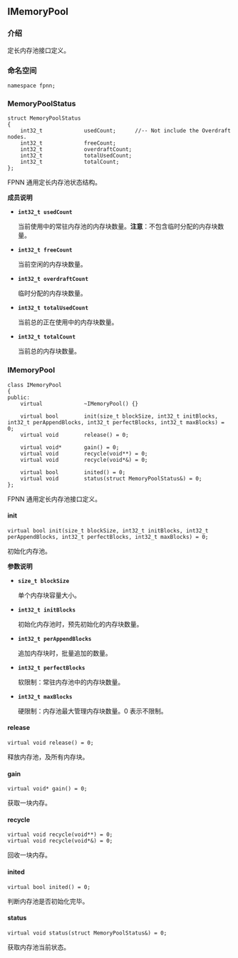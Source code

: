 ## IMemoryPool

### 介绍

定长内存池接口定义。

### 命名空间

	namespace fpnn;

### MemoryPoolStatus

	struct MemoryPoolStatus
	{
		int32_t				usedCount;		//-- Not include the Overdraft nodes.
		int32_t				freeCount;
		int32_t				overdraftCount;
		int32_t				totalUsedCount;
		int32_t				totalCount;
	};

FPNN 通用定长内存池状态结构。

**成员说明**

* **`int32_t usedCount`**

	当前使用中的常驻内存池的内存块数量。**注意**：不包含临时分配的内存块数量。

* **`int32_t freeCount`**

	当前空闲的内存块数量。

* **`int32_t overdraftCount`**

	临时分配的内存块数量。

* **`int32_t totalUsedCount`**

	当前总的正在使用中的内存块数量。

* **`int32_t totalCount`**

	当前总的内存块数量。


### IMemoryPool

	class IMemoryPool
	{
	public:
		virtual				~IMemoryPool() {}

		virtual bool		init(size_t blockSize, int32_t initBlocks, int32_t perAppendBlocks, int32_t perfectBlocks, int32_t maxBlocks) = 0;
		virtual void		release() = 0;

		virtual void*		gain() = 0;
		virtual void		recycle(void**) = 0;
		virtual void		recycle(void*&) = 0;

		virtual bool		inited() = 0;
		virtual void		status(struct MemoryPoolStatus&) = 0;
	};

FPNN 通用定长内存池接口定义。

#### init

	virtual bool init(size_t blockSize, int32_t initBlocks, int32_t perAppendBlocks, int32_t perfectBlocks, int32_t maxBlocks) = 0;

初始化内存池。

**参数说明**

* **`size_t blockSize`**

	单个内存块容量大小。

* **`int32_t initBlocks`**

	初始化内存池时，预先初始化的内存块数量。

* **`int32_t perAppendBlocks`**

	追加内存块时，批量追加的数量。

* **`int32_t perfectBlocks`**

	软限制：常驻内存池中的内存块数量。

* **`int32_t maxBlocks`**

	硬限制：内存池最大管理内存块数量。0 表示不限制。


#### release

	virtual void release() = 0;

释放内存池，及所有内存块。

#### gain

	virtual void* gain() = 0;

获取一块内存。

#### recycle

	virtual void recycle(void**) = 0;
	virtual void recycle(void*&) = 0;

回收一块内存。

#### inited

	virtual bool inited() = 0;

判断内存池是否初始化完毕。

#### status

	virtual void status(struct MemoryPoolStatus&) = 0;

获取内存池当前状态。